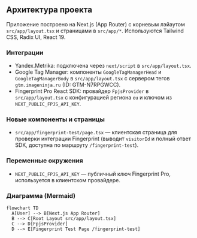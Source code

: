 ## Архитектура проекта

Приложение построено на Next.js (App Router) с корневым лэйаутом `src/app/layout.tsx` и страницами в `src/app/*`. Используются Tailwind CSS, Radix UI, React 19.

### Интеграции
- Yandex.Metrika: подключена через `next/script` в `src/app/layout.tsx`.
- Google Tag Manager: компоненты `GoogleTagManagerHead` и `GoogleTagManagerBody` в `src/app/layout.tsx` с сервером тегов `gtm.imageninja.ru` (ID: GTM-N7RPGWCC).
- Fingerprint Pro React SDK: провайдер `FpjsProvider` в `src/app/layout.tsx` с конфигурацией региона `eu` и ключом из `NEXT_PUBLIC_FPJS_API_KEY`.

### Новые компоненты и страницы
- `src/app/fingerprint-test/page.tsx` — клиентская страница для проверки интеграции Fingerprint (выводит `visitorId` и полный ответ SDK, доступна по маршруту `/fingerprint-test`).

### Переменные окружения
- `NEXT_PUBLIC_FPJS_API_KEY` — публичный ключ Fingerprint Pro, используется в клиентском провайдере.

### Диаграмма (Mermaid)
```mermaid
flowchart TD
  A[User] --> B[Next.js App Router]
  B --> C[Root Layout src/app/layout.tsx]
  C --> D[FpjsProvider]
  D --> E[Fingerprint Test Page /fingerprint-test]
```



